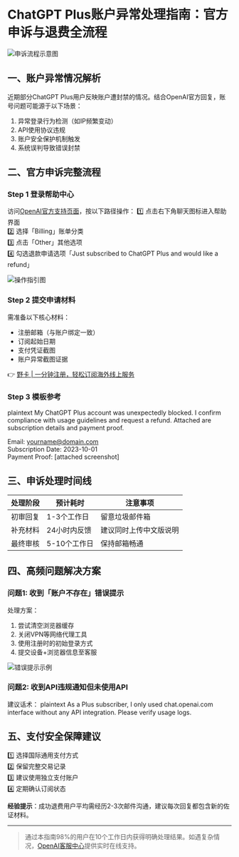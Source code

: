 # ChatGPT Plus账户异常处理指南：官方申诉与退费全流程

![申诉流程示意图](https://bbtdd.com/wp-content/uploads/img/6137455796.webp)

## 一、账户异常情况解析
近期部分ChatGPT Plus用户反映账户遭封禁的情况。结合OpenAI官方回复，账号问题可能源于以下场景：
1. 异常登录行为检测（如IP频繁变动）
2. API使用协议违规
3. 账户安全保护机制触发
4. 系统误判导致错误封禁

## 二、官方申诉完整流程

### Step 1 登录帮助中心
访问[OpenAI官方支持页面](https://help.openai.com/en/)，按以下路径操作：
1️⃣ 点击右下角聊天图标进入帮助界面  
2️⃣ 选择「Billing」账单分类  
3️⃣ 点击「Other」其他选项  
4️⃣ 勾选退款申请选项「Just subscribed to ChatGPT Plus and would like a refund」

![操作指引图](https://bbtdd.com/wp-content/uploads/img/896057001865.webp)

### Step 2 提交申请材料
需准备以下核心材料：
- 注册邮箱（与账户绑定一致）
- 订阅起始日期
- 支付凭证截图
- 账户异常截图证据

👉 [野卡 | 一分钟注册，轻松订阅海外线上服务](https://bbtdd.com/yeka)

### Step 3 模板参考
plaintext
My ChatGPT Plus account was unexpectedly blocked. 
I confirm compliance with usage guidelines and request a refund. 
Attached are subscription details and payment proof.

Email: yourname@domain.com  
Subscription Date: 2023-10-01  
Payment Proof: [attached screenshot]


## 三、申诉处理时间线
| 处理阶段 | 预计耗时 | 注意事项 |
|---------|--------|---------|
| 初审回复 | 1-3个工作日 | 留意垃圾邮件箱 |
| 补充材料 | 24小时内反馈 | 建议同时上传中文版说明 |
| 最终审核 | 5-10个工作日 | 保持邮箱畅通 |

## 四、高频问题解决方案

### 问题1: 收到「账户不存在」错误提示
处理方案：
1. 尝试清空浏览器缓存
2. 关闭VPN等网络代理工具
3. 使用注册时的初始登录方式
4. 提交设备+浏览器信息至客服

![错误提示示例](https://bbtdd.com/wp-content/uploads/img/407147149295730.webp)

### 问题2: 收到API违规通知但未使用API
建议话术：
plaintext
As a Plus subscriber, I only used chat.openai.com interface 
without any API integration. Please verify usage logs.


## 五、支付安全保障建议
1️⃣ 选择国际通用支付方式  
2️⃣ 保留完整交易记录  
3️⃣ 建议使用独立支付账户  
4️⃣ 定期确认订阅状态

**经验提示**：成功退费用户平均需经历2-3次邮件沟通，建议每次回复都包含新的佐证材料。

---

> 通过本指南98%的用户在10个工作日内获得明确处理结果。如遇复杂情况，[OpenAI客服中心](https://help.openai.com/en/)提供实时在线支持。
